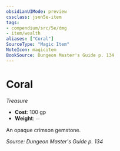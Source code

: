 ```yaml
---
obsidianUIMode: preview
cssclass: json5e-item
tags:
- compendium/src/5e/dmg
- item/wealth
aliases: ["Coral"]
SourceType: "Magic Item"
NoteIcon: magicitem
BookSource: Dungeon Master's Guide p. 134
---
```

# Coral
*Treasure*  

- **Cost**: 100 gp
- **Weight**: ⏤

An opaque crimson gemstone.

*Source: Dungeon Master's Guide p. 134*